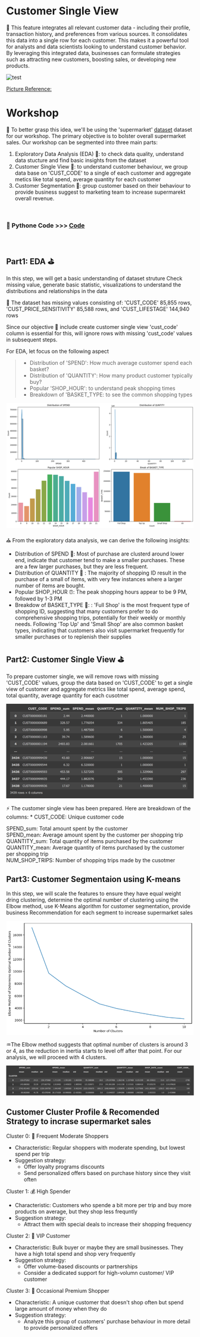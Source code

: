 # Customer Single View

📌
This feature integrates all relevant customer data - including their profile, transaction history, and preferences from various sources. It consolidates this data into a single row for each customer. This makes it a powerful tool for analysts and data scientists looking to understand customer behavior. By leveraging this integrated data, businesses can formulate strategies such as attracting new customers, boosting sales, or developing new products.

![test](https://github.com/ween3654/Advanced_Aanlytics-MADT8101/blob/main/section1.2_Customer_Sing_View/pic/1.jpg)

 [Picture Reference:](https://www.marketingweek.com/seven-step-guide-in-undertaking-a-single-customer-view-project/)

# Workshop 

📘 To better grasp this idea, we'll be using the 'supermarket' 
[dataset](https://github.com/ween3654/Advanced_Aanlytics-MADT8101/blob/main/section1.2_Customer_Sing_View/pic/supermarket.zip)
dataset for our workshop. The primary objective is to bolster overall supermarket sales. Our workshop can be segmented into three main parts:
1. Exploratory Data Analysis (EDA) 🤙:  to check data quality, understand data stucture and find basic insights from the dataset
2. Customer Single View 🧑: to understand customer behaviour, we group data base on 'CUST_CODE' to a single of each customer and aggregate metics like total spend, average quantity for each customer
3. Customer Segmentation 🔰: group customer based on their behaviour to provide business suggest to marketing team to increase supermarekt overall revenue.

<br>

### 💾 Pythone Code >>>  [Code](https://colab.research.google.com/drive/1WM91RQ1u2oLfDujjo1k8x0F_pfaCdVoX#scrollTo=17po5dE8Wqul)

<br>

## Part1: EDA ⛳
In this step, we will get a basic understanding of dataset struture
Check missing value, generate basic statistic, visualizations to understand the distributions and relationships in the data

🔎 The dataset has missing values consisting of: 'CUST_CODE' 85,855 rows, 'CUST_PRICE_SENSITIVITY' 85,588 rows, and 'CUST_LIFESTAGE' 144,940 rows

Since our objective 🥇 include create customer single view 'cust_code' column is essential for this, will ignore rows with missing 'cust_code' values in subsequent steps.

For EDA, let focus on the following aspect
> - Distribution of 'SPEND': How much average customer spend each basket? <br>
> - Distribution of 'QUANTITY': How many product customer typically buy? <br>
> - Popular 'SHOP_HOUR': to understand peak shopping times <br>
> - Breakdown of 'BASKET_TYPE: to see the common shopping types <br>

![](https://github.com/ween3654/Advanced_Aanlytics-MADT8101/blob/main/section1.2_Customer_Sing_View/pic/2_eda_result.png)

⛪ From the exploratory data analysis, we can derive the following insights:
- Distribution of SPEND 💸: Most of purchase are clusterd around lower end, indicate that customer tend to make a smaller purchases. These are a few larger purchases, but they are less frequent.
- Distribution of QUANTITY 🎑 : The majority of shopping ID result in the purchase of a small of items, with very few instances where a larger number of items are bought.
- Popular SHOP_HOUR ⏰: The peak shopping hours appear to be 9 PM, followed by 1-3 PM
- Breakdow of BASKET_TYPE 🧺: : 'Full Shop' is the most frequent type of shopping ID, suggesting that many customers prefer to do comprehensive shopping trips, potentially for their weekly or monthly needs. Following 'Top Up' and 'Small Shop' are also common basket types, indicating that customers also visit supermarket frequently for smaller purchases or to replenish their supplies

## Part2: Customer Single View ⛳
To prepare customer single, we will remove rows with missing 'CUST_CODE' values, group the data based on 'CUST_CODE' to get a single view of customer and aggregate metrics like total spend, average spend, total quantity, average quantity for each cusotmer

![](https://github.com/ween3654/Advanced_Aanlytics-MADT8101/blob/main/section1.2_Customer_Sing_View/pic/3_customer_single_view.png)

⚡ The customer single view has been prepared. Here are breakdown of the columns: * CUST_CODE: Unique customer code

SPEND_sum: Total amount spent by the customer <br>
SPEND_mean: Average amount spent by the customer per shopping trip <br>
QUANTITY_sum: Total quantity of items purchased by the customer <br>
QUANTITY_mean: Average quantity of items purchased by the customer per shopping trip <br>
NUM_SHOP_TRIPS: Number of shopping trips made by the cusotmer <br>


## Part3: Customer Segmentaion using K-means
In this step, we will scale the features to ensure they have equal weight dring clustering,
determine the optimal number of clustering using the Elbow method, use K-Means algorithm for customer segmentation, provide business Recommendation for each segment to increase supermarket sales

![](https://github.com/ween3654/Advanced_Aanlytics-MADT8101/blob/main/section1.2_Customer_Sing_View/pic/4_elbow_method.png)

♒The Elbow method suggests that optimal number of clusters is around 3 or 4, as the reduction in inertia starts to level off after that point. For our analysis, we will proceed with 4 clusters.

![](https://github.com/ween3654/Advanced_Aanlytics-MADT8101/blob/main/section1.2_Customer_Sing_View/pic/5_cluster_profile.png)

## Customer Cluster Profile & Recomended Strategy to incrase supermarket sales

Cluster 0: 👷 Frequent Moderate Shoppers
- Characteristic: Regular shoppers with moderate spending, but lowest spend per trip
- Suggestion strategy:
  - Offer loyalty programs discounts
  - Send personalized offers based on purchase history since they visit often

Cluster 1: 💰 High Spender
- Characteristic: Customers who spende a bit more per trip and buy more products on average, but they shop less frequntly
- Suggestion strategy:
  - Attract them with special deals to increase their shopping frequency

Cluster 2: 🤑 VIP Customer
- Characteristic: Bulk buyer or maybe they are small businesses. They have a high total spend and shop very frequently
- Suggestion strategy:
  - Offer volume-based discounts or partnerships
  - Consider a dedicated support for high-volumn customer/ VIP customer

Cluster 3: 🧑 Occasional Premium Shopper
- Characteristic: A unique customer that doesn't shop often but spend large amount of money when they do
- Suggestion strategy:
    - Analyze this group of customers' purchase behaviour in more detail to provide personalized offers

